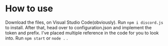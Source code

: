 # How to use

Download the files, on Visual Studio Code(obviously). Run `npm i discord.js` to install. After that, head over to configuration.json and implement the token and prefix. I've placed multiple reference in the code for you to look into. Run `npm start` or `node .` . 
